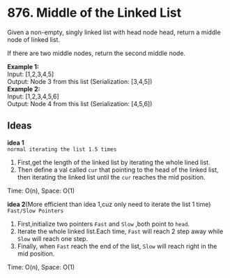 # 876. Middle of the Linked List
Given a non-empty, singly linked list with head node head, return a middle node of linked list.

If there are two middle nodes, return the second middle node.

**Example 1:**  
Input: [1,2,3,4,5]  
Output: Node 3 from this list (Serialization: [3,4,5])  
**Example 2:**  
Input: [1,2,3,4,5,6]  
Output: Node 4 from this list (Serialization: [4,5,6])  

## Ideas  
**idea 1**   
`normal iterating the list 1.5 times`  
1. First,get the length of the linked list by iterating the whole lined list.  
2. Then define a val called `cur` that pointing to the head of the linked list, then iterating the linked list until the `cur` reaches the mid position.  

Time: O(n), Space: O(1)      

**idea 2**(More efficient than idea 1,cuz only need to iterate the list 1 time)   
`Fast/Slow Pointers`  
1. First,initialize two pointers `Fast` and `Slow` ,both point to `head`.  
2. Iterate the whole linked list.Each time, `Fast` will reach 2 step away while `Slow` will reach one step.
3. Finally, when `Fast` reach the end of the list, `Slow` will reach right in the mid position.  

Time: O(n), Space: O(1) 
